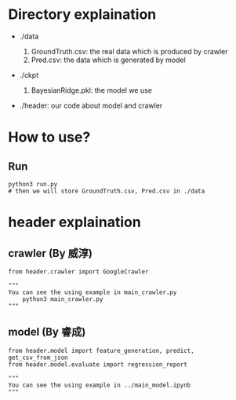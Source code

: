 # Directory explaination
- ./data
    1. GroundTruth.csv: the real data which is produced by crawler
    2. Pred.csv: the data which is generated by model
- ./ckpt
    1. BayesianRidge.pkl: the model we use
    
- ./header: our code about model and crawler

# How to use?

## Run
```bash=
python3 run.py
# then we will store GroundTruth.csv, Pred.csv in ./data
```

# header explaination

## crawler (By 威淳)
```python=
from header.crawler import GoogleCrawler

"""
You can see the using example in main_crawler.py
	python3 main_crawler.py
"""

```

## model (By 睿成)
```python=
from header.model import feature_generation, predict, get_csv_from_json
from header.model.evaluate import regression_report

"""
You can see the using example in ../main_model.ipynb
"""

```
